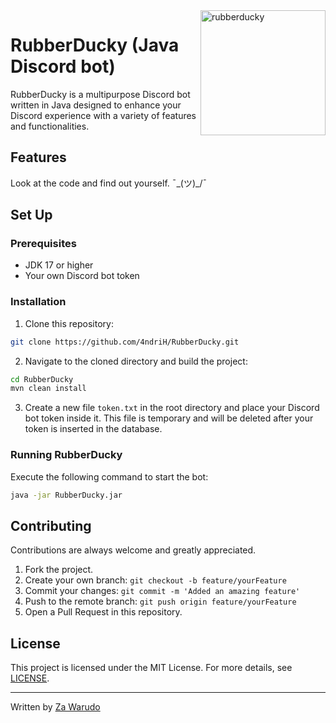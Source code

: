 <img align="right" src="https://cdn.discordapp.com/avatars/817846061347242026/f15aa5c506f81ddfa5004db915a1c50d.png?size=1024" width="200" alt="rubberducky">

# RubberDucky (Java Discord bot)

RubberDucky is a multipurpose Discord bot written in Java designed to enhance your Discord experience with a variety of features and functionalities.

## Features
Look at the code and find out yourself. ¯\_(ツ)_/¯
## Set Up

### Prerequisites

* JDK 17 or higher
* Your own Discord bot token

### Installation

1. Clone this repository:
```bash
git clone https://github.com/4ndriH/RubberDucky.git
```

2. Navigate to the cloned directory and build the project:
```bash
cd RubberDucky
mvn clean install 
```

3. Create a new file `token.txt` in the root directory and place your Discord bot token inside it. This file is temporary and will be deleted after your token is inserted in the database.

### Running RubberDucky

Execute the following command to start the bot:
```bash
java -jar RubberDucky.jar
```

## Contributing

Contributions are always welcome and greatly appreciated.

1. Fork the project.
2. Create your own branch: `git checkout -b feature/yourFeature`
3. Commit your changes: `git commit -m 'Added an amazing feature'`
4. Push to the remote branch: `git push origin feature/yourFeature`
5. Open a Pull Request in this repository.

## License

This project is licensed under the MIT License. For more details, see [LICENSE](LICENSE).

---
Written by [Za Warudo](https://github.com/xHarlock)
